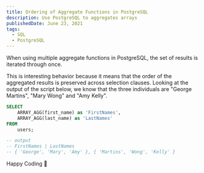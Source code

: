 ```yaml
---
title: Ordering of Aggregate Functions in PostgreSQL
description: Use PostgreSQL to aggregates arrays
publishedDate: June 23, 2021
tags:
  - SQL
  - PostgreSQL
---
```


When using multiple aggregate functions in PostgreSQL, the set of results is iterated through once.

This is interesting behavior because it means that the order of the aggregated results is preserved across selection clauses. Looking at the output of the script below, we know that the three individuals are "George Martins", "Mary Wong" and "Amy Kelly".

```sql
SELECT
    ARRAY_AGG(first_name) as 'FirstNames',
    ARRAY_AGG(last_name) as 'LastNames'
FROM
    users;

-- output
-- FirstNames | LastNames
-- { 'George', 'Mary', 'Amy' }, { 'Martins', 'Wong', 'Kelly' }
```

Happy Coding 🎉
